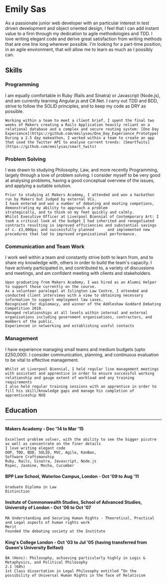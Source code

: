 # Emily Sas

As a passionate junior web developer with an particular interest in test driven development and object oriented design, I feel that I can add instant value to a firm through my dedication to agile methodologies and TDD. I love writing elegant code and derive great satisfaction from writing methods that are one line long wherever possible. I'm looking for a part-time position, in an agile environment, that will allow me to learn as much as I possibly can.


## Skills

### Programming

I am equally comfortable in Ruby (Rails and Sinatra) or Javascript (Node.js), and am currently learning Angular.js and C#.Net. I carry out TDD and BDD, strive to follow the SOLID principles, and to keep my code as DRY as possible.

    Working within a team to meet a client brief, I spent the final two weeks of Makers creating a Rails Application heavily reliant on a relational database and a complex and secure routing system: [One Day Experience](https://github.com/emilysas/One_Day_Experience_Prototype)
    During a 2.5 day makeathon, I worked within a team to create an app that used the Twitter API to analyse current trends: [SmartTwits](https://github.com/emilysas/smart_twits)

### Problem Solving

I was drawn to studying Philosophy, Law, and more recently Programming, largely through a love of problem solving. I consider myself to be very good at analysing problems, having a good conceptual overview of the issues, and applying a suitable solution.

    Prior to studying at Makers Academy, I attended and won a hackathon run by Makers but Judged by external VCs.
    I have entered and won a number of debating and mooting competions, demonstrating my ability to approach a problem              strategically, and to think on my feet quickly and calmly.
    Whilst Executive Officer at Liverpool Biennial of Contemporary Art: I took a critical look at the budget I had inherited and renegotiated contracts resulting in improved efficiencies and substantial savings of c. £3,000pa; and successfully planned      and implemented new procedures that led to improved organisational performance.


### Communication and Team Work

I work well within a team and constantly strive both to learn from, and to share my knowledge with, others in order to build the team's capacity. I have actively participated in, and contributed to, a variety of discussions and meetings, and am confident meeting with clients and stakeholders.

    Upon graduating from Makers Academy, I was hired as an Alumni Helper to support those currently on the course. 
    As a volunteer paralegal at Islington Law Centre, I attended and conducted client interviews with a view to obtaining necessary information to support employment law cases.
    Recognised for diplomacy, and winner of the Addleshaw Goddard Debating Competition 2010.
    Managed relationships at all levels within internal and external organisations including government organisations, contractors, and members of the public. 
    Experienced in networking and establishing useful contacts
    
  
### Management

I have experience managing small teams and medium budgets (upto £250,000). I consider communication, planning, and continuous evaluation to be vital to effective management.

    Whilst at Liverpool Biennial, I held regular line management meetings with assistant and apprentice in order to ensure successful working relationship and gauge extent of workload and any training requirements
    I also held regular training sessions with an apprentice in order to fill his skill/knowledge gaps and manage his completion of apprenticeship NVQ
  

## Education
---------
#### Makers Academy - Dec '14 to Mar '15

    Excellent problem solver, with the ability to see the bigger picutre as well as concentrate on the finer details
    I love writing elegant code
    OOP, TDD, BDD, SOLID, MVC, Agile, KanBan,
    Software Craftsmanship
    Ruby, Rails, Sinatra, Javascript, Node.js
    Rspec, Jasmine, Mocha, Cucumber

#### BPP Law School, Waterloo Campus, London - Oct '09 to Aug '11

    Graduate Diploma in Law
    Distinction
    
#### Insitute of Commonwealth Studies, School of Advanced Studies, University of London - Oct '06 to Oct '07

    MA Understanding and Securing Human Rights - Theoretical, Practical and Legal aspects of human rights work
    Merit
    Founded the debating society at the Institute
    
#### King's College London - Oct '03 to Jul '05 (having transferred from Queen's University Belfast)

    BA (Hons): Philosophy, achieving particularly highly in Logic & Metaphysics, and Political Philosophy
    2.1 (68%)
    1st Class dissertation in Legal Philosophy entitled “On the possibility of Universal Human Rights in the face of Relativism



